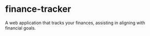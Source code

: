 # finance-tracker
A web application that tracks your finances, assisting in aligning with financial goals.
